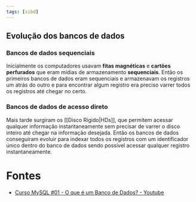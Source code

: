```yaml
---
tags: [sibd]
---
```


## Evolução dos bancos de dados
### Bancos de dados sequenciais
Inicialmente os computadores usavam **fitas magnéticas** e **cartões perfurados** que eram mídias de armazenamento **sequenciais**. Então os primeiros bancos de dados eram sequenciais e armazenavam os registros um atrás do outro e para encontrar algum registro era preciso varrer todos os registros até chegar no certo.

### Bancos de dados de acesso direto

Mais tarde surgiram os [[Disco Rígido|HDs]], que permitem acessar qualquer informação instantaneamente sem precisar de varrer o disco inteiro até chegar na informação desejada. Então os bancos de dados conseguiram evoluir para indexar todos os registros com um identificador único dentro do banco de dados sendo possível acessar qualquer registro instantaneamente.

# Fontes
- [Curso MySQL #01 - O que é um Banco de Dados? - Youtube](https://www.youtube.com/watch?v=Ofktsne-utM)